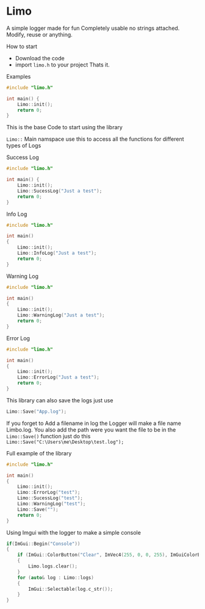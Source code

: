 # Limo
A simple logger made for fun
Completely usable no strings attached. Modify, reuse or anything.

How to start
* Download the code
* import ```limo.h``` to your project
Thats it.

Examples

```cpp
#include "limo.h"

int main() {
    Limo::init();
    return 0;
}
```
This is the base Code to start using the library

```Limo::``` Main namspace use this to access all the functions for different types of Logs

Success Log

```cpp
#include "limo.h"

int main() {
    Limo::init();
    Limo::SucessLog("Just a test");
    return 0;
}
```

Info Log

```cpp
#include "limo.h"

int main()
{
    Limo::init();
    Limo::InfoLog("Just a test");
    return 0;
}
```
Warning Log

```cpp
#include "limo.h"

int main()
{
    Limo::init();
    Limo::WarningLog("Just a test");
    return 0;
}
```

Error Log

```cpp
#include "limo.h"

int main()
{
    Limo::init();
    Limo::ErrorLog("Just a test");
    return 0;
}
```

This library can also save the logs just use

```cpp
Limo::Save("App.log");
```
If you forget to Add a filename in log the Logger will make a file name Limbo.log.
You also add the path were you want the file to be in the ```Limo::Save()``` function just do this
```Limo::Save("C:\Users\me\Desktop\test.log");```


Full example of the library

```cpp
#include "limo.h"

int main()
{
    Limo::init();
    Limo::ErrorLog("test");
    Limo::SucessLog("test");
    Limo::WarningLog("test");
    Limo::Save("");
    return 0;
}
```
Using Imgui with the logger to make a simple console

```cpp
if(ImGui::Begin("Console"))
{
    if (ImGui::ColorButton("Clear", ImVec4(255, 0, 0, 255), ImGuiColorEditFlags_NoTooltip) && Limo.logs.size() >= 0)
    {
        Limo.logs.clear();
    }
    for (auto& log : Limo::logs)
    {
        ImGui::Selectable(log.c_str());
    }
}
```

